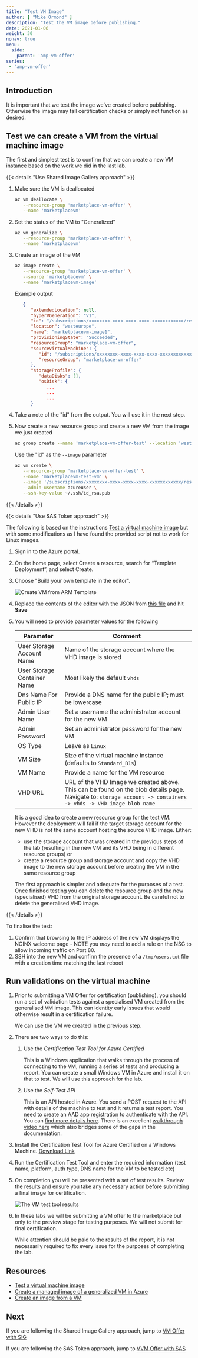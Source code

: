 ```yaml
---
title: "Test VM Image"
author: [ "Mike Ormond" ]
description: "Test the VM image before publishing."
date: 2021-01-06
weight: 30
nonav: true
menu:
  side:
    parent: 'amp-vm-offer'
series:
 - 'amp-vm-offer'
---
```


## Introduction

It is important that we test the image we've created before publishing. Otherwise the image may fail certification checks or simply not function as desired.

## Test we can create a VM from the virtual machine image

The first and simplest test is to confirm that we can create a new VM instance based on the work we did in the last lab.

{{< details "Use Shared Image Gallery approach" >}}

1. Make sure the VM is deallocated

   ```bash
   az vm deallocate \
      --resource-group 'marketplace-vm-offer' \
      --name 'marketplacevm'
   ```

1. Set the status of the VM to "Generalized"

   ```bash
   az vm generalize \
      --resource-group 'marketplace-vm-offer' \
      --name 'marketplacevm'
   ```

1. Create an image of the VM

   ```bash
   az image create \
      --resource-group 'marketplace-vm-offer' \
      --source 'marketplacevm' \
      --name 'marketplacevm-image'
   ```

   Example output

   ```json
      {
         "extendedLocation": null,
         "hyperVGeneration": "V1",
         "id": "/subscriptions/xxxxxxxx-xxxx-xxxx-xxxx-xxxxxxxxxxxx/resourceGroups/marketplace-vm-offer/providers/Microsoft.Compute/images/marketplacevm-image",
         "location": "westeurope",
         "name": "marketplacevm-image1",
         "provisioningState": "Succeeded",
         "resourceGroup": "marketplace-vm-offer",
         "sourceVirtualMachine": {
            "id": "/subscriptions/xxxxxxxx-xxxx-xxxx-xxxx-xxxxxxxxxxxx/resourceGroups/marketplace-vm-offer/providers/Microsoft.Compute/virtualMachines/marketplacevm",
            "resourceGroup": "marketplace-vm-offer"
         },
         "storageProfile": {
            "dataDisks": [],
            "osDisk": {
               ...
               ...
               ...
         }
   ```

1. Take a note of the "id" from the output. You will use it in the next step.

1. Now create a new resource group and create a new VM from the image we just created

   ```bash
   az group create --name 'marketplace-vm-offer-test' --location 'westeurope'
   ```

   Use the "id" as the ```--image``` parameter

   ```bash
   az vm create \
      --resource-group 'marketplace-vm-offer-test' \
      --name 'marketplacevm-test-vm' \
      --image '/subscriptions/xxxxxxxx-xxxx-xxxx-xxxx-xxxxxxxxxxxx/resourceGroups/marketplace-vm-offer/providers/Microsoft.Compute/images/marketplacevm-image' \
      --admin-username azureuser \
      --ssh-key-value ~/.ssh/id_rsa.pub

   ```

{{< /details >}}

{{< details "Use SAS Token approach" >}}

The following is based on the instructions [Test a virtual machine image](https://docs.microsoft.com/en-us/azure/marketplace/azure-vm-image-test) but with some modifications as I have found the provided script not to work for Linux images.

1. Sign in to the Azure portal.
1. On the home page, select Create a resource, search for “Template Deployment”, and select Create.
1. Choose "Build your own template in the editor".

   ![Create VM from ARM Template](/marketplace/images/create-from-template.png)

1. Replace the contents of the editor with the JSON from [this file](scripts/deploy-user-provided-image.json) and hit **Save**
1. You will need to provide parameter values for the following

   Parameter | Comment
   --- | ---
   User Storage Account Name | Name of the storage account where the VHD image is stored
   User Storage Container Name | Most likely the default `vhds`
   Dns Name For Public IP | Provide a DNS name for the public IP; must be lowercase
   Admin User Name | Set a username the administrator account for the new VM
   Admin Password | Set an administrator password for the new VM
   OS Type | Leave as `Linux`
   VM Size | Size of the virtual machine instance (defaults to `Standard_B1s`)
   VM Name | Provide a name for the VM resource
   VHD URL | URL of the VHD Image we created above. This can be found on the blob details page. Navigate to: `storage account -> containers -> vhds -> VHD image blob name`

   It is a good idea to create a new resource group for the test VM. However the deployment will fail if the target storage account for the new VHD is not the same account hosting the source VHD image. Either:
   * use the storage account that was created in the previous steps of the lab (resulting in the new VM and its VHD being in different resource groups) or
   * create a resource group and storage account and copy the VHD image to the new storage account before creating the VM in the same resource group

   The first approach is simpler and adequate for the purposes of a test. Once finished testing you can delete the resource group and the new (specialised) VHD from the original storage account. Be careful not to delete the generalised VHD image.

{{< /details >}}

To finalise the test:

 1. Confirm that browsing to the IP address of the new VM displays the NGINX welcome page - NOTE you *may* need to add a rule on the NSG to allow incoming traffic on Port 80.
 2. SSH into the new VM and confirm the presence of a `/tmp/users.txt` file with a creation time matching the last reboot

## Run validations on the virtual machine

1. Prior to submitting a VM Offer for certification (publishing), you should run a set of validation tests against a specialised VM created from the generalised VM image. This can identity early issues that would otherwise result in a certification failure.

   We can use the VM we created in the previous step.

1. There are two ways to do this:
   1. Use the *Certification Test Tool for Azure Certified*

      This is a Windows application that walks through the process of connecting to the VM, running a series of tests and producing a report. You can create a small Windows VM in Azure and install it on that to test. We will use this approach for the lab.
   2. Use the *Self-Test API*

      This is an API hosted in Azure. You send a POST request to the API with details of the machine to test and it returns a test report. You need to create an AAD app registration to authenticate with the API. You can [find more details here](https://docs.microsoft.com/azure/marketplace/azure-vm-image-test#how-to-use-powershell-to-consume-the-self-test-api). There is an excellent [walkthrough video here](https://arsenvlad.medium.com/using-self-test-api-to-validate-vm-images-for-publishing-in-azure-marketplace-e7ac2e0b4d6e) which also bridges some of the gaps in the documentation.

1. Install the Certification Test Tool for Azure Certified on a Windows Machine. [Download Link](https://www.microsoft.com/download/details.aspx?id=44299)
1. Run the Certification Test Tool and enter the required information (test name, platform, auth type, DNS name for the VM to be tested etc)
1. On completion you will be presented with a set of test results. Review the results and ensure you take any necessary action before submitting a final image for certification.

   ![The VM test tool results](/marketplace/images/vm-test-tool.png)

1. In these labs we will be submitting a VM offer to the marketplace but only to the preview stage for testing purposes. We will not submit for final certification.

   While attention should be paid to the results of the report, it is not necessarily required to fix every issue for the purposes of completing the lab.


## Resources

* [Test a virtual machine image](https://docs.microsoft.com/azure/marketplace/azure-vm-image-test)
* [Create a managed image of a generalized VM in Azure](https://docs.microsoft.com/azure/virtual-machines/windows/capture-image-resource)
* [Create an image from a VM](https://docs.microsoft.com/azure/virtual-machines/image-version-vm-powershell)

## Next

If you are following the Shared Image Gallery approach, jump to [VM Offer with SIG](../vmoffer-sig)

If you are following the SAS Token approach, jump to [VVM Offer with SAS](../vmoffer-sas)
